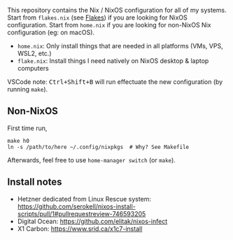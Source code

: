 This repository contains the Nix / NixOS configuration for all of my systems. Start from `flakes.nix` (see [Flakes](https://nixos.wiki/wiki/Flakes)) if you are looking for NixOS configuration. Start from `home.nix` if you are looking for non-NixOS Nix configuration (eg: on macOS).

- `home.nix`: Only install things that are needed in all platforms (VMs, VPS, WSL2, etc.)
- `flake.nix`: Install things I need natively on NixOS desktop & laptop computers

VSCode note: <kbd>Ctrl+Shift+B</kbd> will run effectuate the new configuration (by running `make`).

## Non-NixOS

First time run,

```
make h0
ln -s /path/to/here ~/.config/nixpkgs  # Why? See Makefile
```

Afterwards, feel free to use `home-manager switch` (or `make`).

## Install notes

- Hetzner dedicated from Linux Rescue system: https://github.com/serokell/nixos-install-scripts/pull/1#pullrequestreview-746593205
- Digital Ocean: https://github.com/elitak/nixos-infect
- X1 Carbon: https://www.srid.ca/x1c7-install
